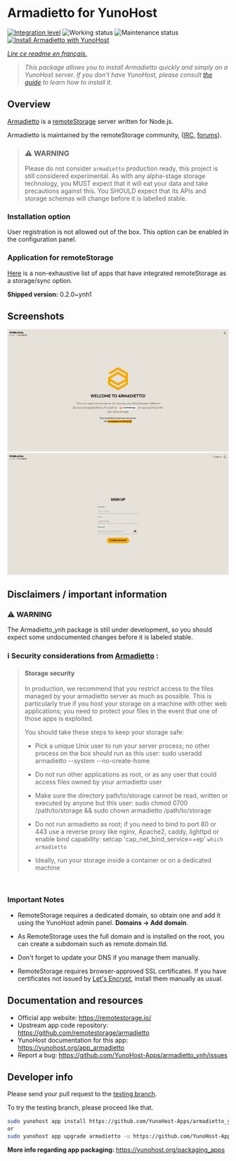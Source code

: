 <!--
N.B.: This README was automatically generated by https://github.com/YunoHost/apps/tree/master/tools/README-generator
It shall NOT be edited by hand.
-->

# Armadietto for YunoHost

[![Integration level](https://dash.yunohost.org/integration/armadietto.svg)](https://dash.yunohost.org/appci/app/armadietto) ![Working status](https://ci-apps.yunohost.org/ci/badges/armadietto.status.svg) ![Maintenance status](https://ci-apps.yunohost.org/ci/badges/armadietto.maintain.svg)  
[![Install Armadietto with YunoHost](https://install-app.yunohost.org/install-with-yunohost.svg)](https://install-app.yunohost.org/?app=armadietto)

*[Lire ce readme en français.](./README_fr.md)*

> *This package allows you to install Armadietto quickly and simply on a YunoHost server.
If you don't have YunoHost, please consult [the guide](https://yunohost.org/#/install) to learn how to install it.*

## Overview

[Armadietto](https://github.com/remotestorage/armadietto/) is a [remoteStorage](https://remotestorage.io) server written for Node.js.

Armadietto is maintained by the remoteStorage community, ([IRC](https://web.libera.chat/#remotestorage), [forums](https://community.remotestorage.io/)).

> ### :warning: WARNING
> Please do not consider `armadietto` production ready, this project is still
> considered experimental.  As with any alpha-stage storage technology, you
> MUST expect that it will eat your data and take precautions against this. You
> SHOULD expect that its APIs and storage schemas will change before it is
> labelled stable.

### Installation option 

User registration is not allowed out of the box.
This option can be enabled in the configuration panel.

### Application for remoteStorage

[Here](https://remotestorage.io/apps/) is a non-exhaustive list of apps that have integrated remoteStorage as a storage/sync option.


**Shipped version:** 0.2.0~ynh1

## Screenshots

![Screenshot of Armadietto](./doc/screenshots/armadietto-welcome.png)
![Screenshot of Armadietto](./doc/screenshots/armadietto-signup.png)

## Disclaimers / important information

### :warning: WARNING
The Armadietto_ynh package is still under development, so you should expect some undocumented changes before it is labeled stable.

### :information_source: Security considerations from [Armadietto](https://github.com/remotestorage/armadietto/) :

> #### **Storage security**
>
> In production, we recommend that you restrict access to the files managed by your armadietto server as much as possible. This is particularly true if you host your storage on a machine with other web applications; you need to protect your files in the event that one of those apps is exploited.
>
> You should take these steps to keep your storage safe:
>
>    - Pick a unique Unix user to run your server process; no other process on the box should run as this user: sudo useradd armadietto --system --no-create-home
>
>    - Do not run other applications as root, or as any user that could access files owned by your armadietto user
>
>    - Make sure the directory path/to/storage cannot be read, written or executed by anyone but this user: sudo chmod 0700 /path/to/storage && sudo chown armadietto /path/to/storage
>
>    - Do not run armadietto as root; if you need to bind to port 80 or 443 use a reverse proxy like nginx, Apache2, caddy, lighttpd or enable bind capability: setcap 'cap_net_bind_service=+ep' `which armadietto`
>
>    - Ideally, run your storage inside a container or on a dedicated machine

<br />

### **Important Notes**

- RemoteStorage requires a dedicated domain, so obtain one and add it using the YunoHost admin panel. **Domains -> Add domain**. 
- As RemoteStorage uses the full domain and is installed on the root, you can create a subdomain such as remote.domain.tld. 
- Don't forget to update your DNS if you manage them manually.

- RemoteStorage requires browser-approved SSL certificates. If you have certificates not issued by [Let's Encrypt](https://letsencrypt.org/), install them manually as usual.

## Documentation and resources

* Official app website: <https://remotestorage.io/>
* Upstream app code repository: <https://github.com/remotestorage/armadietto>
* YunoHost documentation for this app: <https://yunohost.org/app_armadietto>
* Report a bug: <https://github.com/YunoHost-Apps/armadietto_ynh/issues>

## Developer info

Please send your pull request to the [testing branch](https://github.com/YunoHost-Apps/armadietto_ynh/tree/testing).

To try the testing branch, please proceed like that.

``` bash
sudo yunohost app install https://github.com/YunoHost-Apps/armadietto_ynh/tree/testing --debug
or
sudo yunohost app upgrade armadietto -u https://github.com/YunoHost-Apps/armadietto_ynh/tree/testing --debug
```

**More info regarding app packaging:** <https://yunohost.org/packaging_apps>
